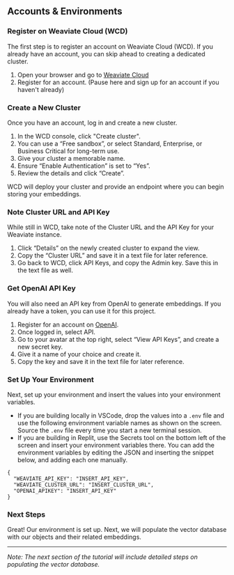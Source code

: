 ## Accounts & Environments

### Register on Weaviate Cloud (WCD)
The first step is to register an account on Weaviate Cloud (WCD). If you already have an account, you can skip ahead to creating a dedicated cluster.

1. Open your browser and go to [Weaviate Cloud](https://console.weaviate.cloud/)
2. Register for an account. (Pause here and sign up for an account if you haven't already)

### Create a New Cluster
Once you have an account, log in and create a new cluster.

1. In the WCD console, click "Create cluster".
2. You can use a “Free sandbox”, or select Standard, Enterprise, or Business Critical for long-term use.
3. Give your cluster a memorable name.
4. Ensure “Enable Authentication” is set to “Yes”.
5. Review the details and click “Create”.

WCD will deploy your cluster and provide an endpoint where you can begin storing your embeddings.

### Note Cluster URL and API Key
While still in WCD, take note of the Cluster URL and the API Key for your Weaviate instance.

1. Click “Details” on the newly created cluster to expand the view.
2. Copy the “Cluster URL” and save it in a text file for later reference.
3. Go back to WCD, click API Keys, and copy the Admin key. Save this in the text file as well.

### Get OpenAI API Key
You will also need an API key from OpenAI to generate embeddings. If you already have a token, you can use it for this project.

1. Register for an account on [OpenAI](https://openai.com).
2. Once logged in, select API.
3. Go to your avatar at the top right, select “View API Keys”, and create a new secret key.
4. Give it a name of your choice and create it.
5. Copy the key and save it in the text file for later reference.

### Set Up Your Environment
Next, set up your environment and insert the values into your environment variables.

- If you are building locally in VSCode, drop the values into a `.env` file and use the following environment variable names as shown on the screen. Source the `.env` file every time you start a new terminal session.
- If you are building in Replit, use the Secrets tool on the bottom left of the screen and insert your environment variables there. You can add the environment variables by editing the JSON and inserting the snippet below, and adding each one manually.


```
{
  "WEAVIATE_API_KEY": "INSERT_API_KEY",
  "WEAVIATE_CLUSTER_URL": "INSERT_CLUSTER_URL",
  "OPENAI_APIKEY": "INSERT_API_KEY"
}
```

### Next Steps
Great! Our environment is set up. Next, we will populate the vector database with our objects and their related embeddings.

---
*Note: The next section of the tutorial will include detailed steps on populating the vector database.*
